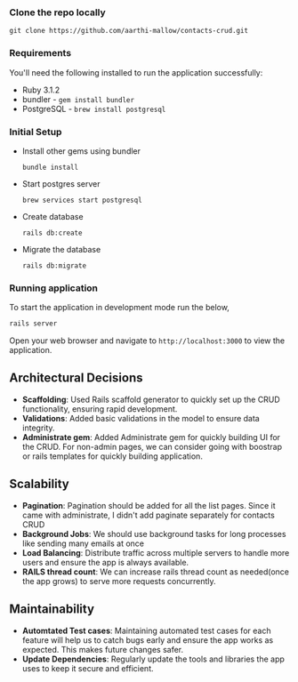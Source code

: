 ### Clone the repo locally

`git clone https://github.com/aarthi-mallow/contacts-crud.git`

### Requirements

You'll need the following installed to run the application successfully:

* Ruby 3.1.2
* bundler - `gem install bundler`
* PostgreSQL - `brew install postgresql`

### Initial Setup
* Install other gems using bundler

    ```
    bundle install
   ```
* Start postgres server

    ```
    brew services start postgresql
    ```    
* Create database

    ```
    rails db:create
    ```    
* Migrate the database
    ```
    rails db:migrate
    ```

### Running application
To start the application in development mode run the below,
```bash
rails server
```

Open your web browser and navigate to `http://localhost:3000` to view the application.


## Architectural Decisions

- **Scaffolding**: Used Rails scaffold generator to quickly set up the CRUD functionality, ensuring rapid development.
- **Validations**: Added basic validations in the model to ensure data integrity.
- **Administrate gem**: Added Administrate gem for quickly building UI for the CRUD. For non-admin pages, we can consider going with boostrap or rails templates for quickly building application.

## Scalability

- **Pagination**: Pagination should be added for all the list pages. Since it came with administrate, I didn't add paginate separately for contacts CRUD
- **Background Jobs**: We should use background tasks for long processes like sending many emails at once
- **Load Balancing**: Distribute traffic across multiple servers to handle more users and ensure the app is always available.
- **RAILS thread count**: We can increase rails thread count as needed(once the app grows) to serve more requests concurrently.

## Maintainability
- **Automtated Test cases**: Maintaining automated test cases for each feature will help us to catch bugs early and ensure the app works as expected. This makes future changes safer. 
- **Update Dependencies**: Regularly update the tools and libraries the app uses to keep it secure and efficient.


